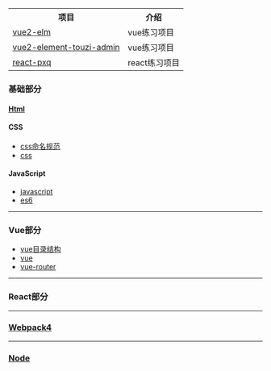 
<table>
  <tr>
    <th>项目</th>
    <th>介绍</th>
  </tr>
  <tr>
    <td><a href="https://github.com/bailicangdu/vue2-elm">vue2-elm</a></td>
    <td>vue练习项目</td>
  </tr>
  <tr>
    <td><a href="https://github.com/wdlhao/vue2-element-touzi-admin?utm_source=gold_browser_extension">vue2-element-touzi-admin</a></td>
    <td>vue练习项目</td>
  </tr>
  <tr>
    <td><a href="https://github.com/bailicangdu/react-pxq">react-pxq</a></td>
    <td>react练习项目</td>
  </tr>
</table>



### 基础部分

  #### [Html](https://github.com/chen-eugene/Web-Interview/blob/master/package/html/Html.md)
  
  #### CSS
   * [css命名规范](https://github.com/chen-eugene/Web-Interview/blob/master/package/css/css%E5%91%BD%E5%90%8D%E8%A7%84%E8%8C%83.md)
   * [css](https://github.com/chen-eugene/Web-Interview/blob/master/package/css/css.md)
  
  #### JavaScript
   * [javascript](https://github.com/chen-eugene/Web-Interview/blob/master/package/javascript/JavaScript.md)
   * [es6](https://github.com/chen-eugene/Web-Interview/blob/master/package/javascript/es6.md)
   
 ---
  
### Vue部分
  * [vue目录结构](https://github.com/chen-eugene/Web-Interview/blob/master/package/vue/Vue%E7%9B%AE%E5%BD%95%E7%BB%93%E6%9E%84.md)
  * [vue](https://github.com/chen-eugene/Web-Interview/blob/master/package/vue/vue.md)
  * [vue-router](https://github.com/chen-eugene/Web-Interview/blob/master/package/vue/Vue-Router.md)

-------

### React部分

-------

### [Webpack4](https://github.com/chen-eugene/Web-Interview/blob/master/package/webpack/Webpack4.md)

-------
  
### [Node](https://github.com/chen-eugene/Web-Interview/blob/master/package/node/Node.md)
 

  
  
  
  
  
